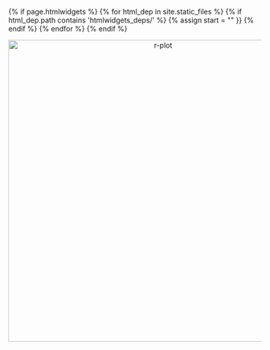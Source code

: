 {% if page.htmlwidgets %}
{% for html_dep in site.static_files %}
  {% if html_dep.path contains 'htmlwidgets_deps/' %}
    {% assign start = "<script src=" | append: {{site.baseurl}} %}
    {{html_dep.path | prepend: start | append: "></script>" }}
    {% endif %}
  {% endfor %}
{% endif %}
<div>
    <a href="https://plotly.com/~mhajihos/1/?share_key=iTZ4BpuCOwL1TRqfkCeXXE" target="_blank" title="r-plot" style="display: block; text-align: center;"><img src="https://plotly.com/~mhajihos/1.png?share_key=iTZ4BpuCOwL1TRqfkCeXXE" alt="r-plot" style="max-width: 100%;width: 600px;"  width="600" onerror="this.onerror=null;this.src='https://plotly.com/404.png';" /></a>
    <script data-plotly="mhajihos:1" sharekey-plotly="iTZ4BpuCOwL1TRqfkCeXXE" src="https://plotly.com/embed.js" async></script>
</div>

